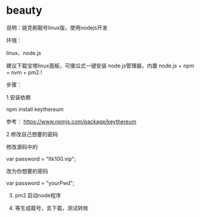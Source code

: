 # beauty

说明：链克刷靓号linux版，使用nodejs开发

环境：

linux、node.js

建议下载宝塔linux面板，可傻瓜式一键安装	node.js管理器，内置 node.js + npm + nvm + pm2.!

步骤：

1.安装依赖

npm install keythereum

参考： https://www.npmjs.com/package/keythereum

2.修改自己想要的密码
 
 修改源码中的
 
 var password = "ltk100.vip";

改为你想要的密码
 
 var password = "yourPwd";


3. pm2 启动node程序

4. 等生成靓号，去下载，测试转账
